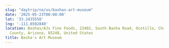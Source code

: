 ```yaml
---
slug: "daytrip/na/us/bashas-art-museum"
date: '2025-05-23T00:00:00'
lat: '33.2435550'
lng: '-111.8592840'
location: Bashas/AJs Fine Foods, 22402, South Basha Road, Ocotillo, Chandler, Maricopa
  County, Arizona, 85248, United States
title: Basha's Art Museum
---
```



